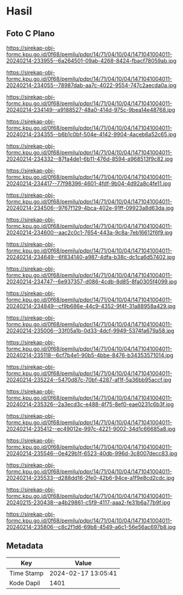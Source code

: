 # Hasil

## Foto C Plano

https://sirekap-obj-formc.kpu.go.id/0f68/pemilu/pdpr/14/71/04/10/04/1471041004011-20240214-233955--6a264501-09ab-4268-8424-fbacf78059ab.jpg

https://sirekap-obj-formc.kpu.go.id/0f68/pemilu/pdpr/14/71/04/10/04/1471041004011-20240214-234055--78987dab-aa7c-4022-9554-747c2aecda0a.jpg

https://sirekap-obj-formc.kpu.go.id/0f68/pemilu/pdpr/14/71/04/10/04/1471041004011-20240214-234149--a9188527-48a0-414d-975c-9bea14e48768.jpg

https://sirekap-obj-formc.kpu.go.id/0f68/pemilu/pdpr/14/71/04/10/04/1471041004011-20240214-234355--b6b1c0bf-504e-4142-9904-4aceb6a52c65.jpg

https://sirekap-obj-formc.kpu.go.id/0f68/pemilu/pdpr/14/71/04/10/04/1471041004011-20240214-234332--87fa4de1-6b11-476d-8594-a968513f9c82.jpg

https://sirekap-obj-formc.kpu.go.id/0f68/pemilu/pdpr/14/71/04/10/04/1471041004011-20240214-234417--77f98396-4601-4fdf-9b04-4d92a8c4fe11.jpg

https://sirekap-obj-formc.kpu.go.id/0f68/pemilu/pdpr/14/71/04/10/04/1471041004011-20240214-234506--9767f129-4bca-402e-91ff-09923a8d63da.jpg

https://sirekap-obj-formc.kpu.go.id/0f68/pemilu/pdpr/14/71/04/10/04/1471041004011-20240214-234600--aac2c0c1-7654-443a-9c8a-7eb16612f6f9.jpg

https://sirekap-obj-formc.kpu.go.id/0f68/pemilu/pdpr/14/71/04/10/04/1471041004011-20240214-234649--6f834140-a987-4dfa-b38c-dc1ca6d57402.jpg

https://sirekap-obj-formc.kpu.go.id/0f68/pemilu/pdpr/14/71/04/10/04/1471041004011-20240214-234747--6e937357-d086-4cdb-8d85-8fa0305f4099.jpg

https://sirekap-obj-formc.kpu.go.id/0f68/pemilu/pdpr/14/71/04/10/04/1471041004011-20240214-234849--cf9b686e-44c9-4352-9f4f-31a88958a429.jpg

https://sirekap-obj-formc.kpu.go.id/0f68/pemilu/pdpr/14/71/04/10/04/1471041004011-20240214-235006--33f05a1b-0d33-4dcf-9949-5374fa679a58.jpg

https://sirekap-obj-formc.kpu.go.id/0f68/pemilu/pdpr/14/71/04/10/04/1471041004011-20240214-235118--6cf7b4e1-90b5-4bbe-8476-b34353571014.jpg

https://sirekap-obj-formc.kpu.go.id/0f68/pemilu/pdpr/14/71/04/10/04/1471041004011-20240214-235224--5470d87c-70bf-4287-af1f-5a36bb95accf.jpg

https://sirekap-obj-formc.kpu.go.id/0f68/pemilu/pdpr/14/71/04/10/04/1471041004011-20240214-235326--2a3ecd3c-e488-4f75-8ef0-eae0231c6b3f.jpg

https://sirekap-obj-formc.kpu.go.id/0f68/pemilu/pdpr/14/71/04/10/04/1471041004011-20240214-235412--ec49012e-997c-4221-9002-34d1c66685a8.jpg

https://sirekap-obj-formc.kpu.go.id/0f68/pemilu/pdpr/14/71/04/10/04/1471041004011-20240214-235546--0e429b1f-6523-40db-996d-3c8007decc83.jpg

https://sirekap-obj-formc.kpu.go.id/0f68/pemilu/pdpr/14/71/04/10/04/1471041004011-20240214-235533--d288dd16-2fe0-42b6-94ce-a1f9e8cd2cdc.jpg

https://sirekap-obj-formc.kpu.go.id/0f68/pemilu/pdpr/14/71/04/10/04/1471041004011-20240215-230438--a4b29861-c5f9-4117-aaa2-fe31b6a77b9f.jpg

https://sirekap-obj-formc.kpu.go.id/0f68/pemilu/pdpr/14/71/04/10/04/1471041004011-20240214-235806--c8c2f1d6-69b8-4549-a6c1-56e56ac697b8.jpg


## Metadata

| Key        | Value               |
| ---------- | ------------------- |
| Time Stamp | 2024-02-17 13:05:41 |
| Kode Dapil | 1401                |




